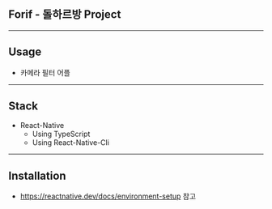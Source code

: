 ## Forif - 돌하르방 Project
---
## Usage 
* 카메라 필터 어플
---
## Stack
* React-Native
    * Using TypeScript
    * Using React-Native-Cli
---
## Installation
* https://reactnative.dev/docs/environment-setup 참고
